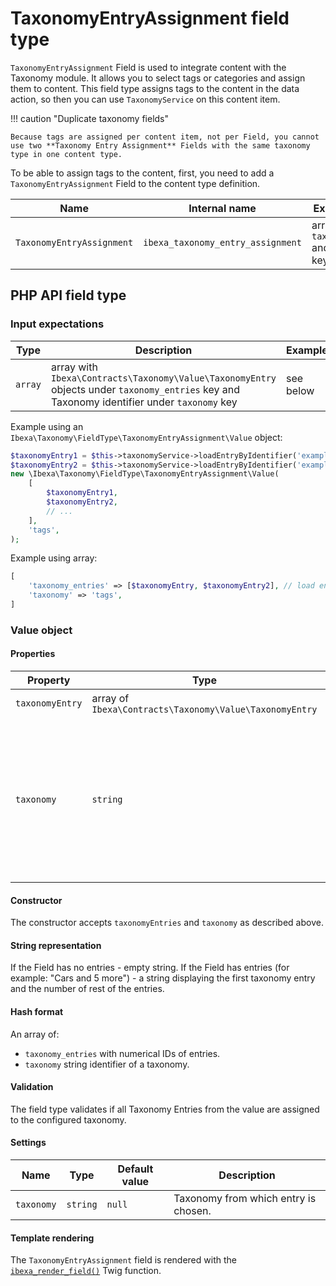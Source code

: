 # TaxonomyEntryAssignment field type

`TaxonomyEntryAssignment` Field is used to integrate content with the Taxonomy module. 
It allows you to select tags or categories and assign them to content. 
This field type assigns tags to the content in the data action, so then you can use `TaxonomyService` on this content item. 

!!! caution "Duplicate taxonomy fields"

    Because tags are assigned per content item, not per Field, you cannot use two **Taxonomy Entry Assignment** Fields with the same taxonomy type in one content type.


To be able to assign tags to the content, first, you need to add a `TaxonomyEntryAssignment` Field to the content type definition.

| Name                     | Internal name                    | Expected input |
|--------------------------|----------------------------------|----------------|
| `TaxonomyEntryAssignment`| `ibexa_taxonomy_entry_assignment`| array with `taxonomyEntries` and `taxonomy` keys|

## PHP API field type 

### Input expectations

| Type     | Description | Example         |
|--------|-----------------|-----------------|
| `array` | array with `Ibexa\Contracts\Taxonomy\Value\TaxonomyEntry` objects under `taxonomy_entries` key and Taxonomy identifier under `taxonomy` key | see below |

Example using an `Ibexa\Taxonomy\FieldType\TaxonomyEntryAssignment\Value` object:
``` php
$taxonomyEntry1 = $this->taxonomyService->loadEntryByIdentifier('example_entry', 'tags');
$taxonomyEntry2 = $this->taxonomyService->loadEntryByIdentifier('example_entry_2', 'tags');
new \Ibexa\Taxonomy\FieldType\TaxonomyEntryAssignment\Value(
    [
        $taxonomyEntry1,
        $taxonomyEntry2,
        // ...
    ],
    'tags', 
);
```

Example using array:
``` php
[
    'taxonomy_entries' => [$taxonomyEntry, $taxonomyEntry2], // load entries using TaxonomyService
    'taxonomy' => 'tags',
]
```

### Value object

#### Properties

|Property|Type|Description|
|--------|----|-----------|
|`taxonomyEntry`|array of `Ibexa\Contracts\Taxonomy\Value\TaxonomyEntry`|Stores selected taxonomy entry.|
|`taxonomy`|`string`|Stores the taxonomy identifier, all `taxonomyEntries` have to be assigned to this taxonomy and the identifier has to match the settings of the field type in content type configuration.|

#### Constructor

The constructor accepts `taxonomyEntries` and `taxonomy` as described above.

#### String representation

If the Field has no entries - empty string.
If the Field has entries (for example: "Cars and 5 more") - a string displaying the first taxonomy entry and the number of rest of the entries.

#### Hash format

An array of:

- `taxonomy_entries` with numerical IDs of entries.
- `taxonomy` string identifier of a taxonomy.

#### Validation

The field type validates if all Taxonomy Entries from the value are assigned to the configured taxonomy.

#### Settings

Name|Type|Default value|Description|
|------|------|------|------|
|`taxonomy`|`string`|`null`|Taxonomy from which entry is chosen.|

#### Template rendering

The `TaxonomyEntryAssignment` field is rendered with the [`ibexa_render_field()`](field_twig_functions.md#ibexa_render_field) Twig function.
